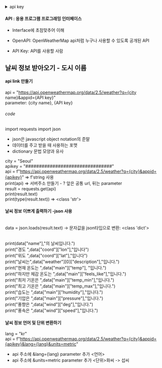 <details>
<summary>api key</summary>
<div markdown="1">

3253e70100aaacefc311e4bddbdc1a3e

</div>
</details>

#### API : 응용 프로그램 프로그래밍 인터페이스
* Interface에 초점맞추어 이해

* OpenAPI: OpenWeatherMap api처럼 누구나 사용할 수 있도록 공개된 API

* API Key: API를 사용할 사람

## 날씨 정보 받아오기 - 도시 이름
#### api link 만들기
api = "https://api.openweathermap.org/data/2.5/weather?q={city name}&appid={API key}"
<br> parameter: {city name}, {API key}

###### code
import requests
import json 
* json은 javascript object notation의 준말
* 데이터를 주고 받을 때 사용하는 포맷
* dictionary 문법 모양과 유사

city = "Seoul"<br>
apikey = "################################"<br>
api = f"https://api.openweathermap.org/data/2.5/weather?q={city}&appid={apikey}" => f'string 사용 <br>
print(api) => 서버주소 만들기 - ? 앞은 공통 url, 뒤는 parameter
<br>result = requests.get(api)
<br>print(result.text)
<br>print(type(result.text)) => <class 'str'>

#### 날씨 정보 이쁘게 출력하기 -json 사용
<br>data = json.loads(result.text) -> 문자값을 json타입으로 변환: <class 'dict'>

<br>print(data["name"],"의 날씨입니다.")
<br>print("경도 ",data["coord"]["lon"],"입니다")
<br>print("위도 ",data["coord"]["lat"],"입니다")
<br>print("날씨는",data["weather"][0]["description"],"입니다.")
<br>print("현재 온도는 ",data["main"]["temp"], "입니다.")
<br>print("하지만 체감 온도는 ",data["main"]["feels_like"],"입니다.")
<br>print("최저 기온은 ",data["main"]["temp_min"],"입니다.")
<br>print("최고 기온은 ",data["main"]["temp_max"],"입니다.")
<br>print("습도는 ",data["main"]["humidity"],"입니다.")
<br>print("기압은 ",data["main"]["pressure"],"입니다.")
<br>print("풍향은 ",data["wind"]["deg"],"입니다.")
<br>print("풍속은 ",data["wind"]["speed"],"입니다.")

#### 날씨 정보 언어 및 단위 변환하기
lang = "kr" <br>
api = f"https://api.openweathermap.org/data/2.5/weather?q={city}&appid={apikey}&lang={lang}&units=metric" 
- api 주소에 &lang={lang} parameter 추가 <언어>
- api 주소에 &units=metric parameter 추가 <단위>화씨 -> 섭씨